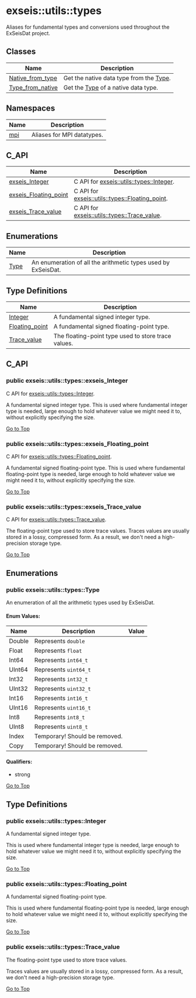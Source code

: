 # <a name='exseis-utils-types' />  exseis::utils::types

Aliases for fundamental types and conversions used throughout the ExSeisDat project. 




## Classes
| Name | Description | 
| ---- | ---- |
| [Native_from_type](./Native_from_type.md) | Get the native data type from the [Type][exseis-utils-types-Type].  |
| [Type_from_native](./Type_from_native.md) | Get the [Type][exseis-utils-types-Type] of a native data type.  |


## Namespaces
| Name | Description | 
| ---- | ---- |
| [mpi](./mpi/index.md) | Aliases for MPI datatypes.  |


## C_API
| Name | Description | 
| ---- | ---- |
| [exseis_Integer](#exseis-utils-types-exseis_Integer) | C API for [exseis::utils::types::Integer][exseis-utils-types-Integer].  |
| [exseis_Floating_point](#exseis-utils-types-exseis_Floating_point) | C API for [exseis::utils::types::Floating_point][exseis-utils-types-Floating_point].  |
| [exseis_Trace_value](#exseis-utils-types-exseis_Trace_value) | C API for [exseis::utils::types::Trace_value][exseis-utils-types-Trace_value].  |


## Enumerations
| Name | Description | 
| ---- | ---- |
| [Type](#exseis-utils-types-Type) | An enumeration of all the arithmetic types used by ExSeisDat.  |


## Type Definitions
| Name | Description | 
| ---- | ---- |
| [Integer](#exseis-utils-types-Integer) | A fundamental signed integer type.  |
| [Floating_point](#exseis-utils-types-Floating_point) | A fundamental signed floating-point type.  |
| [Trace_value](#exseis-utils-types-Trace_value) | The floating-point type used to store trace values.  |



## C_API
### <a name='exseis-utils-types-exseis_Integer' /> public exseis::utils::types::exseis_Integer 

C API for [exseis::utils::types::Integer][exseis-utils-types-Integer]. 










A fundamental signed integer type. This is used where fundamental integer type is needed, large enough to hold whatever value we might need it to, without explicitly specifying the size. 




[Go to Top](#exseis-utils-types)

### <a name='exseis-utils-types-exseis_Floating_point' /> public exseis::utils::types::exseis_Floating_point 

C API for [exseis::utils::types::Floating_point][exseis-utils-types-Floating_point]. 










A fundamental signed floating-point type. This is used where fundamental floating-point type is needed, large enough to hold whatever value we might need it to, without explicitly specifying the size. 




[Go to Top](#exseis-utils-types)

### <a name='exseis-utils-types-exseis_Trace_value' /> public exseis::utils::types::exseis_Trace_value 

C API for [exseis::utils::types::Trace_value][exseis-utils-types-Trace_value]. 










The floating-point type used to store trace values. Traces values are usually stored in a lossy, compressed form. As a result, we don't need a high-precision storage type. 




[Go to Top](#exseis-utils-types)

## Enumerations
### <a name='exseis-utils-types-Type' /> public exseis::utils::types::Type

An enumeration of all the arithmetic types used by ExSeisDat. 






#### Enum Values: 
| Name | Description | Value | 
| ---- | ---- | ---- |
| Double | Represents `double`  |  |
| Float | Represents `float`  |  |
| Int64 | Represents `int64_t`  |  |
| UInt64 | Represents `uint64_t`  |  |
| Int32 | Represents `int32_t`  |  |
| UInt32 | Represents `uint32_t`  |  |
| Int16 | Represents `int16_t`  |  |
| UInt16 | Represents `uint16_t`  |  |
| Int8 | Represents `int8_t`  |  |
| UInt8 | Represents `uint8_t`  |  |
| Index | Temporary! Should be removed.  |  |
| Copy | Temporary! Should be removed.  |  |



#### Qualifiers: 
* strong


[Go to Top](#exseis-utils-types)

## Type Definitions
### <a name='exseis-utils-types-Integer' /> public exseis::utils::types::Integer 

A fundamental signed integer type. 










This is used where fundamental integer type is needed, large enough to hold whatever value we might need it to, without explicitly specifying the size. 




[Go to Top](#exseis-utils-types)

### <a name='exseis-utils-types-Floating_point' /> public exseis::utils::types::Floating_point 

A fundamental signed floating-point type. 










This is used where fundamental floating-point type is needed, large enough to hold whatever value we might need it to, without explicitly specifying the size. 




[Go to Top](#exseis-utils-types)

### <a name='exseis-utils-types-Trace_value' /> public exseis::utils::types::Trace_value 

The floating-point type used to store trace values. 










Traces values are usually stored in a lossy, compressed form. As a result, we don't need a high-precision storage type. 




[Go to Top](#exseis-utils-types)

[exseis-utils-types-Floating_point]:./index.md#exseis-utils-types-Floating_point
[exseis-utils-types-Integer]:./index.md#exseis-utils-types-Integer
[exseis-utils-types-Trace_value]:./index.md#exseis-utils-types-Trace_value
[exseis-utils-types-Type]:./index.md#exseis-utils-types-Type
